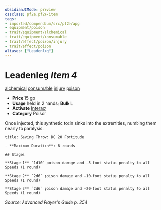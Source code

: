 ```yaml
---
obsidianUIMode: preview
cssclass: pf2e,pf2e-item
tags:
- imported/compendium/src/pf2e/apg
- equipment/poison
- trait/equipment/alchemical
- trait/equipment/consumable
- trait/effect/poison/injury
- trait/effect/poison
aliases: ["Leadenleg"]
---
```

# Leadenleg *Item 4*  
[alchemical](alchemical.md)  [consumable](consumable.md)  [injury](injury.md)  [poison](rules/traits/poison.md)  

- **Price** 15 gp
- **Usage** held in 2 hands; **Bulk** L
- **Activate** [Interact](interact.md)
- **Category** Poison

Once injected, this synthetic toxin sinks into the extremities, numbing them nearly to paralysis.

```ad-inline-affliction
title: Saving Throw: DC 20 Fortitude

- **Maximum Duration**: 6 rounds

## Stages

**Stage 1** `1d10` poison damage and –5-foot status penalty to all Speeds (1 round)

**Stage 2** `2d6` poison damage and –10-foot status penalty to all Speeds (1 round)

**Stage 3** `2d6` poison damage and –20-foot status penalty to all Speeds (1 round)
```

*Source: Advanced Player's Guide p. 254*